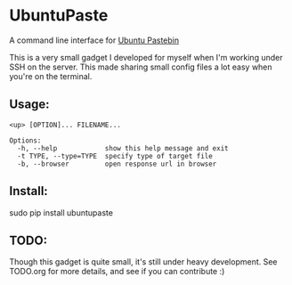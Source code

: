 UbuntuPaste
===========

A command line interface for [Ubuntu Pastebin](http://paste.ubuntu.com)

This is a very small gadget I developed for myself when I'm
working under SSH on the server. This made sharing small config
files a lot easy when you're on the terminal.

## Usage:

```
<up> [OPTION]... FILENAME...

Options:
  -h, --help            show this help message and exit
  -t TYPE, --type=TYPE  specify type of target file
  -b, --browser         open response url in browser
```

## Install:

sudo pip install ubuntupaste

## TODO:

Though this gadget is quite small, it's still under heavy development.
See TODO.org for more details, and see if you can contribute :)
